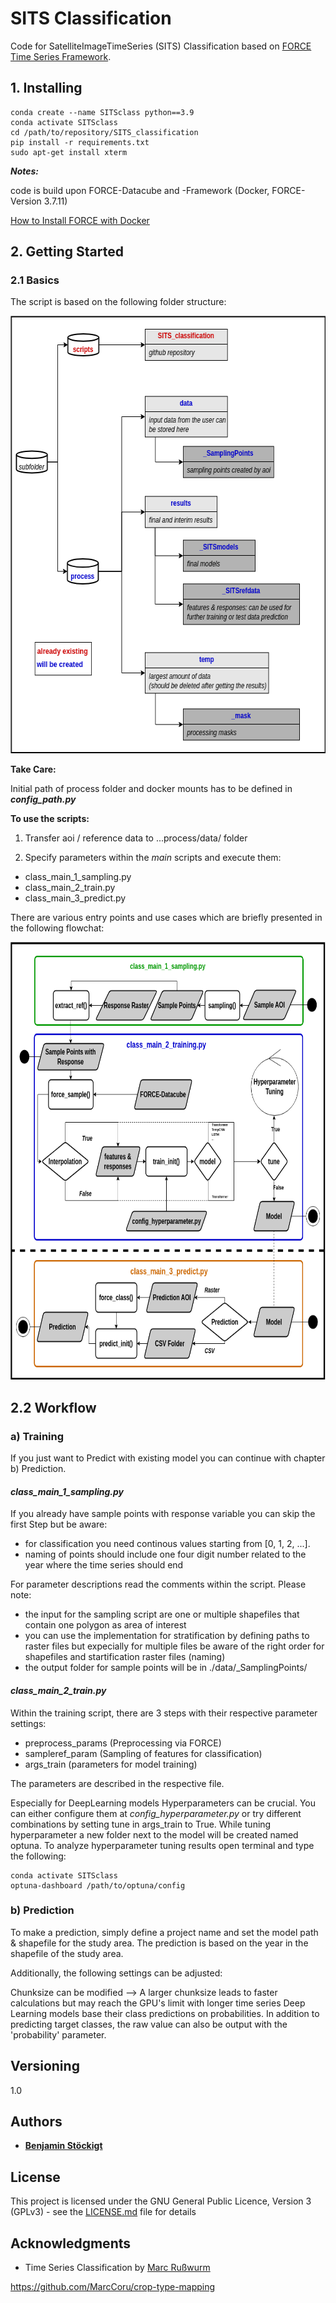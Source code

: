 # SITS Classification

Code for SatelliteImageTimeSeries (SITS) Classification based on [FORCE Time Series Framework](https://force-eo.readthedocs.io/en/latest/index.html).


## 1. Installing
```
conda create --name SITSclass python==3.9
conda activate SITSclass
cd /path/to/repository/SITS_classification
pip install -r requirements.txt
sudo apt-get install xterm
```

_**Notes:**_

code is build upon FORCE-Datacube and -Framework (Docker, FORCE-Version 3.7.11)

[How to Install FORCE with Docker](https://force-eo.readthedocs.io/en/latest/setup/docker.html#docker)



## 2. Getting Started

### 2.1 Basics
The script is based on the following folder structure:

<img src="img/folderstructure.png" width="650" height="700" />

**Take Care:**

Initial path of process folder and docker mounts has to be defined in ***config_path.py***


**To use the scripts:**

1. Transfer aoi / reference data to ...process/data/ folder

2. Specify parameters within the _main_ scripts and execute them:

- class_main_1_sampling.py
- class_main_2_train.py
- class_main_3_predict.py

There are various entry points and use cases which are briefly presented in the following flowchat:

<img src="img/flowchart.png" width="700" height="700" /> 

## 2.2 Workflow

### a) Training

If you just want to Predict with existing model you can continue with chapter b) Prediction.

#### *class_main_1_sampling.py*

If you already have sample points with response variable you can skip the first Step but be aware:

- for classification you need continous values starting from [0, 1, 2, ...].
- naming of points should include one four digit number related to the year where the time series should end 

For parameter descriptions read the comments within the script. Please note:
- the input for the sampling script are one or multiple shapefiles that contain one polygon as area of interest 
- you can use the implementation for stratification by defining paths to raster files but expecially for multiple files be aware of the right order for shapefiles and startification raster files (naming)
- the output folder for sample points will be in ./data/_SamplingPoints/


#### *class_main_2_train.py*
Within the training script, there are 3 steps with their respective parameter settings:

- preprocess_params (Preprocessing via FORCE)
- sampleref_param (Sampling of features for classification)
- args_train (parameters for model training)

The parameters are described in the respective file.

Especially for DeepLearning models Hyperparameters can be crucial. You can either configure them at *config_hyperparameter.py* or try different combinations by setting tune in args_train to True. While tuning hyperparameter a new folder next to the model will be created named optuna. To analyze hyperparameter tuning results open terminal and type the following:
```
conda activate SITSclass
optuna-dashboard /path/to/optuna/config
```

### b) Prediction
To make a prediction, simply define a project name and set the model path & shapefile for the study area.
The prediction is based on the year in the shapefile of the study area.

Additionally, the following settings can be adjusted:
 
Chunksize can be modified --> A larger chunksize leads to faster calculations but may reach the GPU's limit with longer time series
Deep Learning models base their class predictions on probabilities. In addition to predicting target classes, the raw value can also be output with the 'probability' parameter.



## Versioning
1.0


## Authors

* [**Benjamin Stöckigt**](https://github.com/Bensouh)

## License

This project is licensed under the GNU General Public Licence, Version 3 (GPLv3) - see the [LICENSE.md](LICENSE.md) file for details 

## Acknowledgments

* Time Series Classification by [Marc Rußwurm](https://github.com/MarcCoru)

https://github.com/MarcCoru/crop-type-mapping
